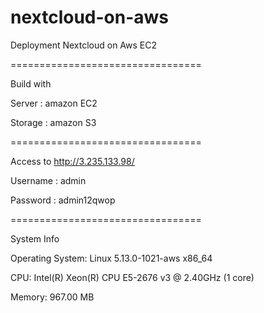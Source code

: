 # nextcloud-on-aws
Deployment Nextcloud on Aws EC2

=================================

Build with

Server : amazon EC2

Storage : amazon S3

=================================

Access to http://3.235.133.98/

Username : admin

Password : admin12qwop

=================================

System Info


Operating System:	Linux 5.13.0-1021-aws x86_64

CPU:	Intel(R) Xeon(R) CPU E5-2676 v3 @ 2.40GHz (1 core)

Memory:	967.00 MB
